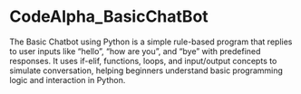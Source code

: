 # CodeAlpha_BasicChatBot
The Basic Chatbot using Python is a simple rule-based program that replies to user inputs like “hello”, “how are you”, and “bye” with predefined responses. It uses if-elif, functions, loops, and input/output concepts to simulate conversation, helping beginners understand basic programming logic and interaction in Python.

